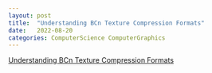 ```yaml
---
layout: post
title:  "Understanding BCn Texture Compression Formats"
date:   2022-08-20
categories: ComputerScience ComputerGraphics
---         
```

                       
[Understanding BCn Texture Compression Formats](https://www.reedbeta.com/blog/understanding-bcn-texture-compression-formats/)            